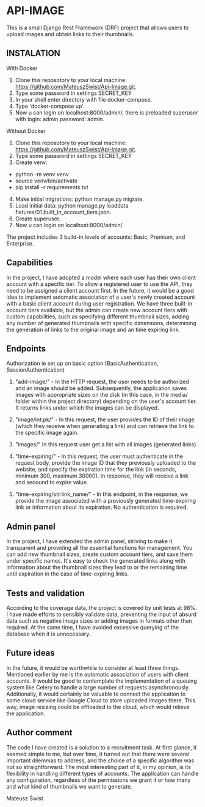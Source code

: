 # API-IMAGE

This is a small Django Rest Framework (DRF) project that allows users to upload images and obtain links to their thumbnails.

## INSTALATION

With Docker

1. Clone this reposotory to your local machine: https://github.com/MateuszSwist/Api-Image.git.
2. Type some password in settings SECRET_KEY
3. In your shell enter directory with file docker-compose.
4. Type 'docker-compose up'.
5. Now u can login on localhost:8000/admin/, there is preloaded superuser with login: admin password: admin.

Without Docker

1. Clone this reposotory to your local machine: https://github.com/MateuszSwist/Api-Image.git.
2. Type some password in settings SECRET_KEY
3. Create venv:
- python -m venv venv
- source venv/bin/activate
- pip install -r requirements.txt
4. Make initial migrations: python manage.py migrate.
5. Load initial data: python manage.py loaddata fixtures/01.built_in_account_tiers.json.
6. Create superuser.
7. Now u can login on localhost:8000/admin/.


The project includes 3 build-in levels of accounts: Basic, Premium, and Enterprise.

## Capabilities

In the project, I have adopted a model where each user has their own client account with a specific tier. 
To allow a registered user to use the API, they need to be assigned a client account first. In the future, 
it would be a good idea to implement automatic association of a user's newly created account with a basic 
client account during user registration. We have three built-in account tiers available, but the admin can 
create new account tiers with custom capabilities, such as specifying different thumbnail sizes, adding any 
number of generated thumbnails with specific dimensions, determining the generation of links to the original 
image and an time expiring link.


## Endpoints

  Authorization ie set up on basic option (BasicAuthentication, SessionAuthentication)
  
1. "add-image/" - In the HTTP request, the user needs to be authorized and an image should be added. Subsequently,
   the application saves images with appropriate sizes on the disk (in this case, in the media/ folder within the
   project directory) depending on the user's account tier. It returns links under which the images can be displayed.

2. "image/int:pk/" - In this request, the user provides the ID of their image (which they receive when generating a link)
   and can retrieve the link to the specific image again.

3. "images/" In this request user get a list with all images (generated links).

4. "time-expiring/" - In this request, the user must authenticate in the request body, provide the image ID that they
   previously uploaded to the website, and specify the expiration time for the link (in seconds, minimum 300,
   maximum 30000). In response, they will receive a link and secound to expire value.
 
5. "time-expiring/str:link_name/" - In this endpoint, in the response, we provide the image associated with a previously
   generated time-expiring link or information about its expiration. No authentication is required.

## Admin panel

In the project, I have extended the admin panel, striving to make it transparent and providing all the essential 
functions for management. You can add new thumbnail sizes, create custom account tiers, and save them under 
specific names. It's easy to check the generated links along with information about the thumbnail sizes they lead to 
or the remaining time until expiration in the case of time-expiring links.

## Tests and validation

According to the coverage data, the project is covered by unit tests at 98%. I have made efforts to sensibly 
validate data, preventing the input of absurd data such as negative image sizes or adding images in formats 
other than required. At the same time, I have avoided excessive querying of the database when it is unnecessary.

## Future ideas

In the future, it would be worthwhile to consider at least three things. Mentioned earlier by me is the automatic 
association of users with client accounts. It would be good to contemplate the implementation of a queuing system 
like Celery to handle a large number of requests asynchronously. Additionally, it would certainly be valuable to connect 
the application to some cloud service like Google Cloud to store uploaded images there. This way, image resizing could be 
offloaded to the cloud, which would relieve the application.

## Author comment

The code I have created is a solution to a recruitment task. At first glance, it seemed simple to me, but over time, 
it turned out that there were several important dilemmas to address, and the choice of a specific algorithm was not so 
straightforward. The most interesting part of it, in my opinion, is its flexibility in handling different types 
of accounts. The application can handle any configuration, regardless of the permissions we grant it or how many 
and what kind of thumbnails we want to generate.

Mateusz Świst
